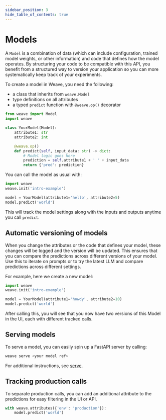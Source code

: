```yaml
---
sidebar_position: 3
hide_table_of_contents: true
---
```


# Models

A `Model` is a combination of data (which can include configuration, trained model weights, or other information) and code that defines how the model operates. By structuring your code to be compatible with this API, you benefit from a structured way to version your application so you can more systematically keep track of your experiments.

To create a model in Weave, you need the following:

- a class that inherits from `weave.Model`
- type definitions on all attributes
- a typed `predict` function with `@weave.op()` decorator

```python
from weave import Model
import weave

class YourModel(Model):
    attribute1: str
    attribute2: int

    @weave.op()
    def predict(self, input_data: str) -> dict:
        # Model logic goes here
        prediction = self.attribute1 + ' ' + input_data
        return {'pred': prediction}
```

You can call the model as usual with:

```python
import weave
weave.init('intro-example')

model = YourModel(attribute1='hello', attribute2=5)
model.predict('world')
```

This will track the model settings along with the inputs and outputs anytime you call `predict`.

## Automatic versioning of models

When you change the attributes or the code that defines your model, these changes will be logged and the version will be updated.
This ensures that you can compare the predictions across different versions of your model. Use this to iterate on prompts or to try the latest LLM and compare predictions across different settings.

For example, here we create a new model:

```python
import weave
weave.init('intro-example')

model = YourModel(attribute1='howdy', attribute2=10)
model.predict('world')
```

After calling this, you will see that you now have two versions of this Model in the UI, each with different tracked calls.

## Serving models

To serve a model, you can easily spin up a FastAPI server by calling:

```bash
weave serve <your model ref>
```

For additional instructions, see [serve](/guides/tools/serve).

## Tracking production calls

To separate production calls, you can add an additional attribute to the predictions for easy filtering in the UI or API.

```python
with weave.attributes({'env': 'production'}):
    model.predict('world')
```
